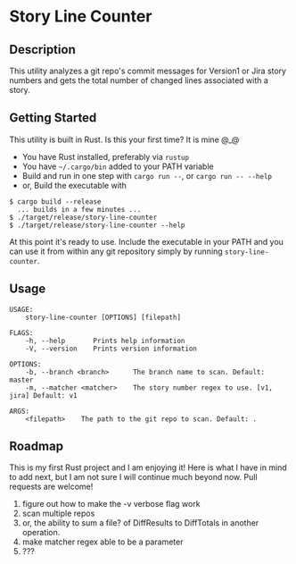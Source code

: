 # Story Line Counter #

Description
--------------------------------------
This utility analyzes a git repo's commit messages for Version1 or Jira story numbers 
and gets the total number of changed lines associated with a story.

Getting Started
--------------------------------------
This utility is built in Rust.  Is this your first time?  It is mine @_@

- You have Rust installed, preferably via `rustup`
- You have `~/.cargo/bin` added to your PATH variable
- Build and run in one step with `cargo run --`, or `cargo run -- --help`
- or, Build the executable with 
```
$ cargo build --release
  ... builds in a few minutes ...
$ ./target/release/story-line-counter
$ ./target/release/story-line-counter --help

```

At this point it's ready to use.  Include the executable in your PATH and you can use it 
from within any git repository simply by running `story-line-counter`.
 
Usage
--------------------------------------
```
USAGE:
    story-line-counter [OPTIONS] [filepath]

FLAGS:
    -h, --help       Prints help information
    -V, --version    Prints version information

OPTIONS:
    -b, --branch <branch>      The branch name to scan. Default: master
    -m, --matcher <matcher>    The story number regex to use. [v1, jira] Default: v1

ARGS:
    <filepath>    The path to the git repo to scan. Default: .
```
 
Roadmap
--------------------------------------
This is my first Rust project and I am enjoying it! Here is what I have in mind 
to add next, but I am not sure I will continue much beyond now.  Pull requests are welcome!

1. figure out how to make the -v verbose flag work
2. scan multiple repos 
3. or, the ability to sum a file? of DiffResults to DiffTotals in another operation.
4. make matcher regex able to be a parameter
5. ???